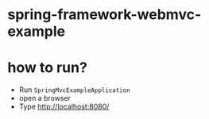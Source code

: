# spring-framework-webmvc-example
# how to run?

- Run ```SpringMvcExampleApplication``` 
- open a browser
- Type [http://localhost:8080/](http://localhost:8080/)
